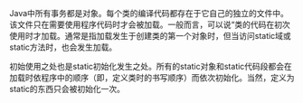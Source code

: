 Java中所有事务都是对象。每个类的编译代码都存在于它自己的独立的文件中。该文件只在需要使用程序代码时才会被加载。一般而言，可以说“类的代码在初次使用时才加载。通常是指加载发生于创建类的第一个对象时，但当访问static域或static方法时，也会发生加载。

初始使用之处也是static初始化发生之处。所有的static对象和static代码段都会在加载时依程序中的顺序（即，定义类时的书写顺序）而依次初始化。当然，定义为static的东西只会被初始化一次。

